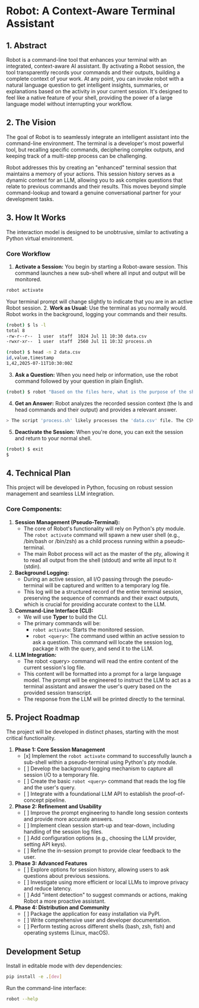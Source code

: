 # **Robot: A Context-Aware Terminal Assistant**

## **1\. Abstract**

Robot is a command-line tool that enhances your terminal with an integrated, context-aware AI assistant. By activating a Robot session, the tool transparently records your commands and their outputs, building a complete context of your work. At any point, you can invoke robot with a natural language question to get intelligent insights, summaries, or explanations based on the activity in your current session. It's designed to feel like a native feature of your shell, providing the power of a large language model without interrupting your workflow.

## **2\. The Vision**

The goal of Robot is to seamlessly integrate an intelligent assistant into the command-line environment. The terminal is a developer's most powerful tool, but recalling specific commands, deciphering complex outputs, and keeping track of a multi-step process can be challenging.

Robot addresses this by creating an "enhanced" terminal session that maintains a memory of your actions. This session history serves as a dynamic context for an LLM, allowing you to ask complex questions that relate to previous commands and their results. This moves beyond simple command-lookup and toward a genuine conversational partner for your development tasks.

## **3\. How It Works**

The interaction model is designed to be unobtrusive, similar to activating a Python virtual environment.

### **Core Workflow**

1. **Activate a Session:** You begin by starting a Robot-aware session. This command launches a new sub-shell where all input and output will be monitored.

```bash
robot activate
```

Your terminal prompt will change slightly to indicate that you are in an active Robot session.
2. **Work as Usual:** Use the terminal as you normally would. Robot works in the background, logging your commands and their results.

```bash
(robot) $ ls -l
total 8
-rw-r--r--  1 user  staff  1024 Jul 11 10:30 data.csv
-rwxr-xr--  1 user  staff  2560 Jul 11 10:32 process.sh

(robot) $ head -n 2 data.csv
id,value,timestamp
1,42,2025-07-11T10:30:00Z
```

3. **Ask a Question:** When you need help or information, use the robot command followed by your question in plain English.

```bash
(robot) $ robot "Based on the files here, what is the purpose of the shell script?"
```

4. **Get an Answer:** Robot analyzes the recorded session context (the ls and head commands and their output) and provides a relevant answer.

```bash
> The script 'process.sh' likely processes the 'data.csv' file. The CSV file contains columns named 'id', 'value', and 'timestamp'.
```

5. **Deactivate the Session:** When you're done, you can exit the session and return to your normal shell.

```bash
(robot) $ exit
$
```

## **4\. Technical Plan**

This project will be developed in Python, focusing on robust session management and seamless LLM integration.

### **Core Components:**

1. **Session Management (Pseudo-Terminal):**
   * The core of Robot's functionality will rely on Python's pty module. The `robot activate` command will spawn a new user shell (e.g., /bin/bash or /bin/zsh) as a child process running within a pseudo-terminal.
   * The main Robot process will act as the master of the pty, allowing it to read all output from the shell (stdout) and write all input to it (stdin).  
2. **Background Logging:**  
   * During an active session, all I/O passing through the pseudo-terminal will be captured and written to a temporary log file.  
   * This log will be a structured record of the entire terminal session, preserving the sequence of commands and their exact outputs, which is crucial for providing accurate context to the LLM.  
3. **Command-Line Interface (CLI):**  
   * We will use **Typer** to build the CLI.  
   * The primary commands will be:
     * `robot activate`: Starts the monitored session.
     * `robot <query>`: The command used within an active session to ask a question. This command will locate the session log, package it with the query, and send it to the LLM.
4. **LLM Integration:**  
   * The robot \<query\> command will read the entire content of the current session's log file.  
   * This content will be formatted into a prompt for a large language model. The prompt will be engineered to instruct the LLM to act as a terminal assistant and answer the user's query based on the provided session transcript.  
   * The response from the LLM will be printed directly to the terminal.

## **5\. Project Roadmap**

The project will be developed in distinct phases, starting with the most critical functionality.

1. **Phase 1: Core Session Management**
   * \[x] Implement the `robot activate` command to successfully launch a sub-shell within a pseudo-terminal using Python's pty module.
   * \[ \] Develop the background logging mechanism to capture all session I/O to a temporary file.  
   * \[ \] Create the basic `robot <query>` command that reads the log file and the user's query.
   * \[ \] Integrate with a foundational LLM API to establish the proof-of-concept pipeline.  
2. **Phase 2: Refinement and Usability**  
   * \[ \] Improve the prompt engineering to handle long session contexts and provide more accurate answers.  
   * \[ \] Implement clean session start-up and tear-down, including handling of the session log files.  
   * \[ \] Add configuration options (e.g., choosing the LLM provider, setting API keys).  
   * \[ \] Refine the in-session prompt to provide clear feedback to the user.  
3. **Phase 3: Advanced Features**  
   * \[ \] Explore options for session history, allowing users to ask questions about previous sessions.  
   * \[ \] Investigate using more efficient or local LLMs to improve privacy and reduce latency.  
   * \[ \] Add "intent detection" to suggest commands or actions, making Robot a more proactive assistant.  
4. **Phase 4: Distribution and Community**  
   * \[ \] Package the application for easy installation via PyPI.  
   * \[ \] Write comprehensive user and developer documentation.  
   * \[ \] Perform testing across different shells (bash, zsh, fish) and operating systems (Linux, macOS).

## Development Setup

Install in editable mode with dev dependencies:

```bash
pip install -e .[dev]
```

Run the command-line interface:

```bash
robot --help
```
